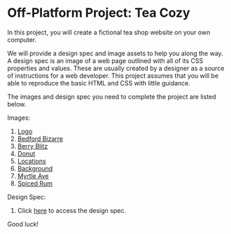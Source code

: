 # Off-Platform Project: Tea Cozy

In this project, you will create a fictional tea shop website on your own computer.

We will provide a design spec and image assets to help you along the way. A design spec is an image of a web page outlined with all of its CSS properties and values. These are usually created by a designer as a source of instructions for a web developer. This project assumes that you will be able to reproduce the basic HTML and CSS with little guidance.

The images and design spec you need to complete the project are listed below.

Images:

1. [Logo](https://content.codecademy.com/courses/freelance-1/unit-4/img-tea-cozy-logo.png)
2. [Bedford Bizarre](https://content.codecademy.com/courses/freelance-1/unit-4/img-bedford-bizarre.jpg)
3. [Berry Blitz](https://content.codecademy.com/courses/freelance-1/unit-4/img-berryblitz.jpg)
4. [Donut](https://content.codecademy.com/courses/freelance-1/unit-4/img-donut.jpg)
5. [Locations](https://content.codecademy.com/courses/freelance-1/unit-4/img-locations-background.jpg)
6. [Background](https://content.codecademy.com/courses/freelance-1/unit-4/img-mission-background.jpg)
7. [Myrtle Ave](https://content.codecademy.com/courses/freelance-1/unit-4/img-myrtle-ave.jpg)
8. [Spiced Rum](https://content.codecademy.com/courses/freelance-1/unit-4/img-spiced-rum.jpg)

Design Spec:

1. Click [here](https://content.codecademy.com/courses/freelance-1/unit-4/img-tea-cozy-redline.jpg) to access the design spec.

Good luck!
